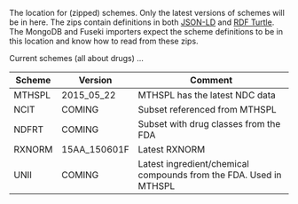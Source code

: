 The location for (zipped) schemes. Only the latest versions of schemes will be in here. The zips contain definitions in both [JSON-LD](http://www.w3.org/TR/json-ld/) and [RDF Turtle](http://www.w3.org/TR/turtle/). The MongoDB and Fuseki importers expect the scheme definitions to be in this location and know how to read from these zips.

Current schemes (all about drugs) ...

Scheme | Version | Comment
--- | --- | --- 
MTHSPL | 2015_05_22 | MTHSPL has the latest NDC data
NCIT | COMING | Subset referenced from MTHSPL
NDFRT | COMING | Subset with drug classes from the FDA
RXNORM | 15AA_150601F | Latest RXNORM
UNII | COMING | Latest ingredient/chemical compounds from the FDA. Used in MTHSPL

